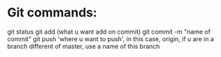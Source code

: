 <h1>
  Git commands:
</h1>

git status
git add (what u want add on commit)
git commit -m "name of commit"
git push 'where u want to push', in this case, origin, if u are in a branch different of master, use a name of this branch

```sh
```
